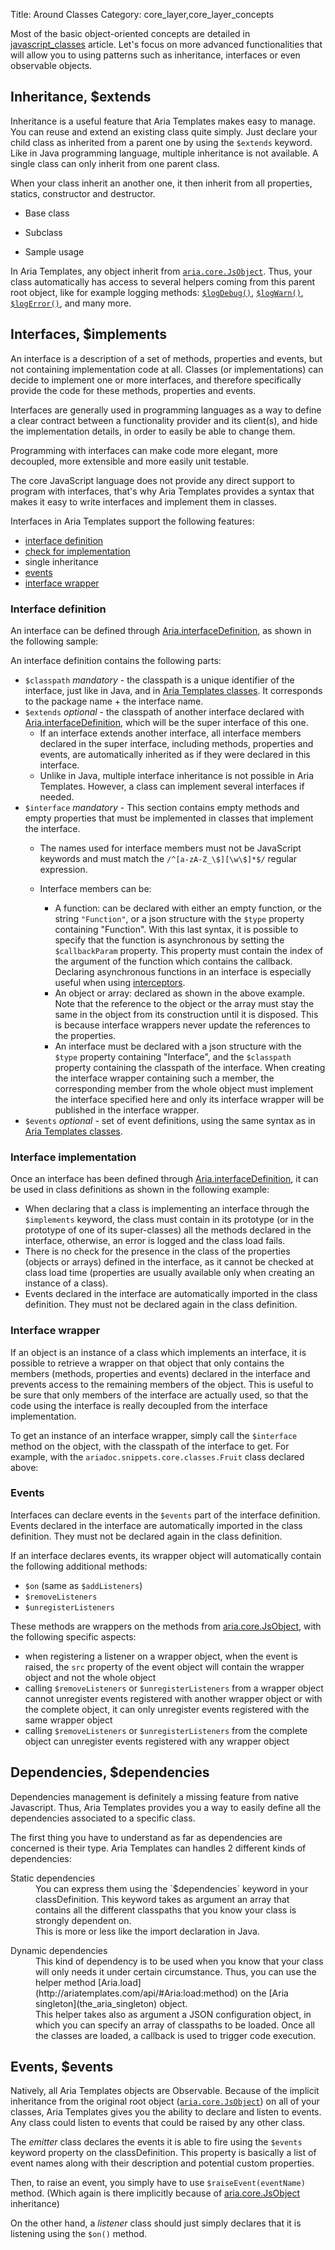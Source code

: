 Title: Around Classes
Category: core_layer,core_layer_concepts



Most of the basic object-oriented concepts are detailed in [javascript_classes](javascript_classes) article. Let's focus on more advanced functionalities that will allow you to using patterns such as inheritance, interfaces or even observable objects.

## Inheritance, $extends

Inheritance is a useful feature that Aria Templates makes easy to manage. You can reuse and extend an existing class quite simply.
Just declare your child class as inherited from a parent one by using the `$extends` keyword. Like in Java programming language, multiple inheritance is not available. A single class can only inherit from one parent class.

When your class inherit an another one, it then inherit from all properties, statics, constructor and destructor.

* Base class

<script src='http://snippets.ariatemplates.com/snippets/github.com/ariatemplates/documentation-code/%VERSION%/snippets/core/classes/Device.js?lang=javascript&outdent=true'></script>

* Subclass

<script src='http://snippets.ariatemplates.com/snippets/github.com/ariatemplates/documentation-code/%VERSION%/snippets/core/classes/Disk.js?lang=javascript&outdent=true'></script>

* Sample usage

<script src='http://snippets.ariatemplates.com/snippets/github.com/ariatemplates/documentation-code/%VERSION%/snippets/core/classes/DevicesMain.js?tag=execute&lang=javascript&outdent=true'></script>


In Aria Templates, any object inherit from [`aria.core.JsObject`](http://ariatemplates.com/api/#aria.core.JsObject). Thus, your class automatically has access to several helpers coming from this parent root object, like for example logging methods: [`$logDebug()`](http://ariatemplates.com/api/#aria.core.JsObject:$logDebug:method), [`$logWarn()`](http://ariatemplates.com/api/#aria.core.JsObject:$logWarn:method), [`$logError()`](http://ariatemplates.com/api/#aria.core.JsObject:$logError:method), and many more.

## Interfaces, $implements

An interface is a description of a set of methods, properties and events, but not containing implementation code at all.
Classes (or implementations) can decide to implement one or more interfaces, and therefore specifically provide the code for these methods, properties and events.

Interfaces are generally used in programming languages as a way to define a clear contract between a functionality provider and its client(s), and hide the implementation details, in order to easily be able to change them.

Programming with interfaces can make code more elegant, more decoupled, more extensible and more easily unit testable.

The core JavaScript language does not provide any direct support to program with interfaces, that's why Aria Templates provides a syntax that makes it easy to write interfaces and implement them in classes.

Interfaces in Aria Templates support the following features:


* [interface definition](#interface-definition)
* [check for implementation](#interface-implementation)
* single inheritance
* [events](#events)
* [interface wrapper](#interface-wrapper)

### Interface definition

An interface can be defined through [Aria.interfaceDefinition](http://ariatemplates.com/api/#Aria:interfaceDefinition:method), as shown in the following sample:


<script src='http://snippets.ariatemplates.com/snippets/github.com/ariatemplates/documentation-code/%VERSION%/snippets/core/classes/ColorfulObject.js?lang=javascript&outdent=true'></script>

An interface definition contains the following parts:


* `$classpath` _mandatory_ - the classpath is a unique identifier of the interface, just like in Java, and in [Aria Templates classes](javascript_classes). It corresponds to the package name + the interface name.
* `$extends` _optional_ - the classpath of another interface declared with [Aria.interfaceDefinition](http://ariatemplates.com/api/#Aria:interfaceDefinition:method), which will be the super interface of this one.
	* If an interface extends another interface, all interface members declared in the super interface, including methods, properties and events, are automatically inherited as if they were declared in this interface.
	* Unlike in Java, multiple interface inheritance is not possible in Aria Templates. However, a class can implement several interfaces if needed.
* `$interface` _mandatory_ - This section contains empty methods and empty properties that must be implemented in classes that implement the interface.
	* The names used for interface members must not be JavaScript keywords and must match the `/^[a-zA-Z_\$][\w\$]*$/` regular expression.
	* Interface members can be:

		* A function: can be declared with either an empty function, or the string `"Function"`, or  a json structure with the `$type` property containing "Function". With this last syntax, it is possible to specify that the function is asynchronous by setting the `$callbackParam` property. This property must contain the index of the argument of the function which contains the callback. Declaring asynchronous functions in an interface is especially useful when using [interceptors](interceptors).
		* An object or array: declared as shown in the above example. Note that the reference to the object or the array must stay the same in the object from its construction until it is disposed. This is because interface wrappers never update the references to the properties.
		* An interface  must be declared with a json structure with the `$type` property containing "Interface", and the `$classpath` property containing the classpath of the interface. When creating the interface wrapper containing such a member, the corresponding member from the whole object must implement the interface specified here and only its interface wrapper will be published in the interface wrapper.
* `$events` _optional_ - set of event definitions, using the same syntax as in [Aria Templates classes](javascript_classes#events).

### Interface implementation

Once an interface has been defined through [Aria.interfaceDefinition](http://ariatemplates.com/api/#Aria:interfaceDefinition:method), it can be used in class definitions as shown in the following example:


<script src='http://snippets.ariatemplates.com/snippets/github.com/ariatemplates/documentation-code/%VERSION%/snippets/core/classes/Fruit.js?lang=javascript&outdent=true'></script>

* When declaring that a class is implementing an interface through the `$implements` keyword, the class must contain in its prototype (or in the prototype of one of its super-classes) all the methods declared in the interface, otherwise, an error is logged and the class load fails.
* There is no check for the presence in the class of the properties (objects or arrays) defined in the interface, as it cannot be checked at class load time (properties are usually available only when creating an instance of a class).
* Events declared in the interface are automatically imported in the class definition. They must not be declared again in the class definition.

### Interface wrapper

If an object is an instance of a class which implements an interface, it is possible to retrieve a wrapper on that object that only contains the members (methods, properties and events) declared in the interface and prevents access to the remaining members of the object. This is useful to be sure that only members of the interface are actually used, so that the code using the interface is really decoupled from the interface implementation.

To get an instance of an interface wrapper, simply call the `$interface` method on the object, with the classpath of the interface to get. For example, with the `ariadoc.snippets.core.classes.Fruit` class declared above:


<script src='http://snippets.ariatemplates.com/snippets/github.com/ariatemplates/documentation-code/%VERSION%/snippets/core/classes/Wrapping.js?tag=execute&lang=javascript&outdent=true'></script>

### Events

Interfaces can declare events in the `$events` part of the interface definition. Events declared in the interface are automatically imported in the class definition. They must not be declared again in the class definition.

If an interface declares events, its wrapper object will automatically contain the following additional methods:


* `$on` (same as `$addListeners`)
* `$removeListeners`
* `$unregisterListeners`

These methods are wrappers on the methods from [aria.core.JsObject](http://ariatemplates.com/api/#aria.core.JsObject), with the following specific aspects:


* when registering a listener on a wrapper object, when the event is raised, the `src` property of the event object will contain the wrapper object and not the whole object
* calling `$removeListeners` or `$unregisterListeners` from a wrapper object cannot unregister events registered with another wrapper object or with the complete object, it can only unregister events registered with the same wrapper object
* calling `$removeListeners` or `$unregisterListeners` from the complete object can unregister events registered with any wrapper object

## Dependencies, $dependencies

Dependencies management is definitely a missing feature from native Javascript. Thus, Aria Templates provides you a way to easily define all the dependencies associated to a specific class.

The first thing you have to understand as far as dependencies are concerned is their type. Aria Templates can handles 2 different kinds of dependencies:


<dl>
<dt>Static dependencies</dt>
<dd>You can express them using the `$dependencies` keyword in your classDefinition. This keyword takes as argument an array that contains all the different classpaths that you know your class is strongly dependent on.</dd>
<dd>This is more or less like the import declaration in Java.</dd>
</dl>

<script src='http://snippets.ariatemplates.com/snippets/github.com/ariatemplates/documentation-code/%VERSION%/snippets/core/classes/StaticDeps.js?lang=javascript'></script>

<dl>
<dt>Dynamic dependencies</dt>
<dd>This kind of dependency is to be used when you know that your class will only needs it under certain circumstance. Thus, you can use the helper method [Aria.load](http://ariatemplates.com/api/#Aria:load:method) on the [Aria singleton](the_aria_singleton) object.</dd>
<dd>This helper takes also as argument a JSON configuration object, in which you can specify an array of classpaths to be loaded. Once all the classes are loaded, a callback is used to trigger code execution.</dd>
</dl>

<script src='http://snippets.ariatemplates.com/snippets/github.com/ariatemplates/documentation-code/%VERSION%/snippets/core/classes/DynamicDeps.js?lang=javascript&outdent=true'></script>

## Events, $events

Natively, all Aria Templates objects are Observable. Because of the implicit inheritance from the original root object ([`aria.core.JsObject`](http://ariatemplates.com/api/#aria.core.JsObject)) on all of your classes, Aria Templates  gives you the ability to declare and listen to events. Any class could listen to events that could be raised by any other class.

The _emitter_ class declares the events it is able to fire using the `$events` keyword property on the classDefinition. This property is basically a list of event names along with their description and potential custom properties.

Then, to raise an event, you simply have to use `$raiseEvent(eventName)` method. (Which again is there implicitly because of [aria.core.JsObject](http://ariatemplates.com/api/#aria.core.JsObject) inheritance)

<script src='http://snippets.ariatemplates.com/snippets/github.com/ariatemplates/documentation-code/%VERSION%/snippets/core/classes/MainClass.js?lang=javascript&outdent=true'></script>

On the other hand, a _listener_ class should just simply declares that it is listening using the `$on()` method.

<script src='http://snippets.ariatemplates.com/snippets/github.com/ariatemplates/documentation-code/%VERSION%/snippets/core/classes/CustomLogger.js?lang=javascript&outdent=true'></script>


